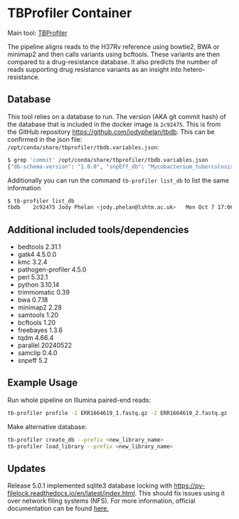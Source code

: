 # TBProfiler Container

Main tool: [TBProfiler](https://github.com/jodyphelan/TBProfiler)

The pipeline aligns reads to the H37Rv reference using bowtie2, BWA or minimap2 and then calls variants using bcftools. These variants are then compared to a drug-resistance database. It also predicts the number of reads supporting drug resistance variants as an insight into hetero-resistance.

## Database

This tool relies on a database to run. The version (AKA git commit hash) of the database that is included in the docker image is `2c92475`. This is from the GitHub repository https://github.com/jodyphelan/tbdb. This can be confirmed in the json file: `/opt/conda/share/tbprofiler/tbdb.variables.json`:

```bash
$ grep 'commit' /opt/conda/share/tbprofiler/tbdb.variables.json
{"db-schema-version": "1.0.0", "snpEff_db": "Mycobacterium_tuberculosis_h37rv", "drugs": ["rifampicin", "isoniazid", "ethambutol", "pyrazinamide", "moxifloxacin", "levofloxacin", "bedaquiline", "delamanid", "pretomanid", "linezolid", "streptomycin", "amikacin", "kanamycin", "capreomycin", "clofazimine", "ethionamide", "para-aminosalicylic_acid", "cycloserine"], "tb-profiler-version": ">=6.0.0,<7.0.0", "version": {"name": "tbdb", "commit": "2c92475", "Merge": "8918884 2a51937", "Author": "Jody Phelan <jody.phelan@lshtm.ac.uk>", "Date": "Mon Oct 7 17:06:42 2024 +0100", "db-schema-version": "1.0.0"}, "amplicon": false, "files": {"ref": "tbdb.fasta", "gff": "tbdb.gff", "bed": "tbdb.bed", "json_db": "tbdb.dr.json", "variables": "tbdb.variables.json", "spoligotype_spacers": "tbdb.spoligotype_spacers.txt", "spoligotype_annotations": "tbdb.spoligotype_list.csv", "bedmask": "tbdb.mask.bed", "barcode": "tbdb.barcode.bed", "rules": "tbdb.rules.txt"}}
```

Additionally you can run the command `tb-profiler list_db` to list the same information

```bash
$ tb-profiler list_db
tbdb    2c92475 Jody Phelan <jody.phelan@lshtm.ac.uk>   Mon Oct 7 17:06:42 2024 +0100   /opt/conda/share/tbprofiler/tbdb
```

## Additional included tools/dependencies

- bedtools 2.31.1
- gatk4 4.5.0.0
- kmc 3.2.4
- pathogen-profiler 4.5.0
- perl 5.32.1
- python 3.10.14
- trimmomatic 0.39
- bwa 0.7.18
- minimap2 2.28
- samtools 1.20
- bcftools 1.20
- freebayes 1.3.6
- tqdm 4.66.4
- parallel 20240522
- samclip 0.4.0
- snpeff 5.2

## Example Usage

Run whole pipeline on Illumina paired-end reads:

```bash
tb-profiler profile -1 ERR1664619_1.fastq.gz -2 ERR1664619_2.fastq.gz -t 4 -p ERR1664619 --txt
```

Make alternative database:

```bash
tb-profiler create_db --prefix <new_library_name>
tb-profiler load_library --prefix <new_library_name>
```

## Updates

Release 5.0.1 implemented sqlite3 database locking with https://py-filelock.readthedocs.io/en/latest/index.html. This should fix issues using it over network filing systems (NFS). For more information, official documentation can be found [here.](https://jodyphelan.gitbook.io/tb-profiler/)
